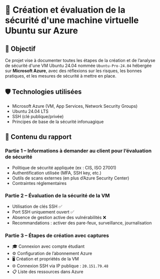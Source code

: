 # 🔐 Création et évaluation de la sécurité d'une machine virtuelle Ubuntu sur Azure

## 🎯 Objectif

Ce projet vise à documenter toutes les étapes de la création et de l’analyse de sécurité d'une VM Ubuntu 24.04 nommée `Ubuntu-Pro-24.04` hébergée sur **Microsoft Azure**, avec des réflexions sur les risques, les bonnes pratiques, et les mesures de sécurité à mettre en place.

## 🛡️ Technologies utilisées

- Microsoft Azure (VM, App Services, Network Security Groups)
- Ubuntu 24.04 LTS
- SSH (clé publique/privée)
- Principes de base de la sécurité infonuagique

## 🧩 Contenu du rapport

### Partie 1 – Informations à demander au client pour l’évaluation de sécurité
- Politique de sécurité appliquée (ex : CIS, ISO 27001)
- Authentification utilisée (MFA, SSH key, etc.)
- Outils de scans externes (en plus d’Azure Security Center)
- Contraintes réglementaires

### Partie 2 – Évaluation de la sécurité de la VM
- Utilisation de clés SSH ✅
- Port SSH uniquement ouvert ✅
- Absence de gestion active des vulnérabilités ❌
- Recommandations : activer des pare-feux, surveillance, journalisation

### Partie 3 – Étapes de création avec captures
- 🎓 Connexion avec compte étudiant
- ⚙️ Configuration de l’abonnement Azure
- 🖥️ Création et propriétés de la VM
- 🌐 Connexion SSH via IP publique : `20.151.79.48`
- 📋 Liste des ressources dans Azure







